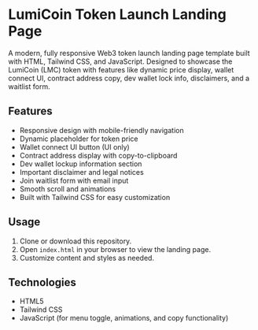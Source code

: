 # LumiCoin Token Launch Landing Page

A modern, fully responsive Web3 token launch landing page template built with HTML, Tailwind CSS, and JavaScript. Designed to showcase the LumiCoin (LMC) token with features like dynamic price display, wallet connect UI, contract address copy, dev wallet lock info, disclaimers, and a waitlist form.

## Features

- Responsive design with mobile-friendly navigation  
- Dynamic placeholder for token price  
- Wallet connect UI button (UI only)  
- Contract address display with copy-to-clipboard  
- Dev wallet lockup information section  
- Important disclaimer and legal notices  
- Join waitlist form with email input  
- Smooth scroll and animations  
- Built with Tailwind CSS for easy customization  

## Usage

1. Clone or download this repository.  
2. Open `index.html` in your browser to view the landing page.  
3. Customize content and styles as needed.  

## Technologies

- HTML5  
- Tailwind CSS  
- JavaScript (for menu toggle, animations, and copy functionality)

